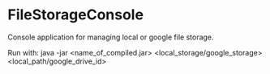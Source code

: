 # FileStorageConsole
Console application for managing local or google file storage.

Run with: java -jar <name_of_compiled.jar> <local_storage/google_storage> <local_path/google_drive_id>
